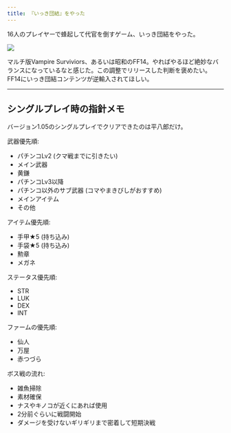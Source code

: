 ```yaml
---
title: 『いっき団結』をやった
---
```

16人のプレイヤーで蜂起して代官を倒すゲーム、いっき団結をやった。

![](https://lh3.googleusercontent.com/3YghoOg74t0Zc1vpjjXg39eO8e3birDYvzkYvSw-hBGwN9UY5FovfRjcE_7I7sNIl94zAUSMR03H51xmnQz1a0u5VHowPZfJJAqDcaMizMq0cF_pNNG-1SKUSzjI480AHLnVoX587CKkdRqFbPWuizU)

マルチ版Vampire Surviviors、あるいは昭和のFF14。やればやるほど絶妙なバランスになっているなと感じた。この調整でリリースした判断を褒めたい。FF14にいっき団結コンテンツが逆輸入されてほしい。

* * *

シングルプレイ時の指針メモ
-------------

バージョン1.05のシングルプレイでクリアできたのは平八郎だけ。

武器優先順:

*   パチンコLv2 (クマ戦までに引きたい)
*   メイン武器
*   黄鎌
*   パチンコLv3以降
*   パチンコ以外のサブ武器 (コマやまきびしがおすすめ)
*   メインアイテム
*   その他

アイテム優先順:

*   手甲★5 (持ち込み)
*   手袋★5 (持ち込み)
*   勲章
*   メガネ

ステータス優先順:

*   STR
*   LUK
*   DEX
*   INT

ファームの優先順:

*   仙人
*   万屋
*   赤つづら

ボス戦の流れ:

*   雑魚掃除
*   素材確保
*   ナスやキノコが近くにあれば使用
*   2分前ぐらいに戦闘開始
*   ダメージを受けないギリギリまで密着して短期決戦
